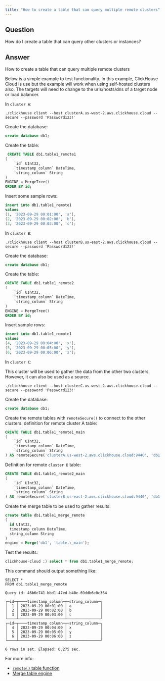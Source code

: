 ```yaml
---
title: "How to create a table that can query multiple remote clusters"
---
```


## Question

How do I create a table that can query other clusters or instances?

## Answer

How to create a table that can query multiple remote clusters

Below is a simple example to test functionality. In this example, ClickHouse Cloud is use but the example will work when using self-hosted clusters also. The targets will need to change to the urls/hosts/dns of a target node or load balancer.

In `cluster A`:

```shell
./clickhouse client --host clusterA.us-west-2.aws.clickhouse.cloud --secure --password 'Password123!'
```

Create the database:

```sql
create database db1;
```

Create the table:

```sql
 CREATE TABLE db1.table1_remote1
(
    `id` UInt32,
    `timestamp_column` DateTime,
    `string_column` String
)
ENGINE = MergeTree()
ORDER BY id;
```

Insert some sample rows:

```sql
insert into db1.table1_remote1
values
(1, '2023-09-29 00:01:00', 'a'),
(2, '2023-09-29 00:02:00', 'b'),
(3, '2023-09-29 00:03:00', 'c');
```

In `cluster B`:

```shell
./clickhouse client --host clusterB.us-east-2.aws.clickhouse.cloud --secure --password 'Password123!'
```

Create the database:

```sql
create database db1;
```

Create the table:

```sql
CREATE TABLE db1.table1_remote2
(
    `id` UInt32,
    `timestamp_column` DateTime,
    `string_column` String
)
ENGINE = MergeTree()
ORDER BY id;
```

Insert sample rows:

```sql
insert into db1.table1_remote1
values
(4, '2023-09-29 00:04:00', 'x'),
(5, '2023-09-29 00:05:00', 'y'),
(6, '2023-09-29 00:06:00', 'z');
```

In `cluster C`:

This cluster will be used to gather the data from the other two clusters. However, it can also be used as a source.

```shell
./clickhouse client --host clusterC.us-west-2.aws.clickhouse.cloud --secure --password 'Password123!'
```

Create the database:

```sql
create database db1;
```

Create the remote tables with `remoteSecure()` to connect to the other clusters. definition for remote cluster A table:

```sql
CREATE TABLE db1.table1_remote1_main
(
    `id` UInt32,
    `timestamp_column` DateTime,
    `string_column` String
) AS remoteSecure('clusterA.us-west-2.aws.clickhouse.cloud:9440', 'db1.table1_remote1', 'default', 'Password123!');
```

Definition for remote `cluster B` table:

```sql
CREATE TABLE db1.table1_remote2_main
(
    `id` UInt32,
    `timestamp_column` DateTime,
    `string_column` String
) AS remoteSecure('clusterB.us-east-2.aws.clickhouse.cloud:9440', 'db1.table1_remote2', 'default', 'Password123!')
```

Create the merge table to be used to gather results:

```sql
create table db1.table1_merge_remote
(
  id UInt32,
  timestamp_column DateTime,
  string_column String
)
engine = Merge('db1', 'table.\_main');
```

Test the results:

```sql
clickhouse-cloud :) select * from db1.table1_merge_remote;
```

This command should output something like:

```response
SELECT *
FROM db1.table1_merge_remote

Query id: 46b6e741-bbd1-47ed-b40e-69ddb6e0c364

┌─id─┬────timestamp_column─┬─string_column─┐
│  1 │ 2023-09-29 00:01:00 │ a             │
│  2 │ 2023-09-29 00:02:00 │ b             │
│  3 │ 2023-09-29 00:03:00 │ c             │
└────┴─────────────────────┴───────────────┘
┌─id─┬────timestamp_column─┬─string_column─┐
│  4 │ 2023-09-29 00:04:00 │ x             │
│  5 │ 2023-09-29 00:05:00 │ y             │
│  6 │ 2023-09-29 00:06:00 │ z             │
└────┴─────────────────────┴───────────────┘

6 rows in set. Elapsed: 0.275 sec. 
```

For more info:

- [`remote()` table function](https://clickhouse.com/docs/en/sql-reference/table-functions/remote)
- [Merge table engine](https://clickhouse.com/docs/en/engines/table-engines/special/merge)
